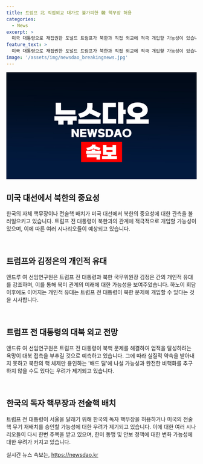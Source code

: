 ```yaml
---
title: 트럼프 北 직접외교 대가로 불가피한 韓 핵무장 허용
categories:
  - News
excerpt: >
  미국 대통령으로 재집권한 도널드 트럼프가 북한과 직접 외교에 적극 개입할 가능성이 있습니다. 미국 싱크탱크 브루킹스연구소 앤드루 여 선임연구원은 트럼프와 김정은의 개인적 유대를 강조하며, 북한 핵체제의 용인과 한국의 자체 핵무장 또는 전술핵 배치 가능성을 경고했습니다. 또한, 트럼프가 서울을 달래기 위해 한국의 자체 핵무장을 허용하거나 미국의 전술핵 무기 재배치를 승인할 수 있다는 전망이 나왔습니다.
feature_text: >
  미국 대통령으로 재집권한 도널드 트럼프가 북한과 직접 외교에 적극 개입할 가능성이 있습니다. 미국 싱크탱크 브루킹스연구소 앤드루 여 선임연구원은 트럼프와 김정은의 개인적 유대를 강조하며, 북한 핵체제의 용인과 한국의 자체 핵무장 또는 전술핵 배치 가능성을 경고했습니다. 또한, 트럼프가 서울을 달래기 위해 한국의 자체 핵무장을 허용하거나 미국의 전술핵 무기 재배치를 승인할 수 있다는 전망이 나왔습니다.
image: '/assets/img/newsdao_breakingnews.jpg'
---
```


<p><img src="/assets/img/newsdao_breakingnews.jpg" alt="implanttips 속보" /></p>

<h2 data-ke-size="size26">미국 대선에서 북한의 중요성</h2>

<p>한국의 자체 핵무장이나 전술핵 배치가 미국 대선에서 북한의 중요성에 대한 관측을 불러일으키고 있습니다. 트럼프 전 대통령이 북한과의 관계에 적극적으로 개입할 가능성이 있으며, 이에 따른 여러 시나리오들이 예상되고 있습니다.</p>

<p data-ke-size="size16">&nbsp;</p>

<h2 data-ke-size="size24">트럼프와 김정은의 개인적 유대</h2>

<p>앤드루 여 선임연구원은 트럼프 전 대통령과 북한 국무위원장 김정은 간의 개인적 유대를 강조하며, 이를 통해 북미 관계의 미래에 대한 가능성을 보여주었습니다. 하노이 회담 이후에도 이어지는 개인적 유대는 트럼프 전 대통령이 북한 문제에 개입할 수 있다는 것을 시사합니다.</p>

<p data-ke-size="size16">&nbsp;</p>

<h2 data-ke-size="size24">트럼프 전 대통령의 대북 외교 전망</h2>

<p>앤드류 여 선임연구원은 트럼프 전 대통령이 북핵 문제를 해결하여 업적을 달성하려는 욕망이 대북 접촉을 부추길 것으로 예측하고 있습니다. 그에 따라 실질적 약속을 받아내지 못하고 북한의 핵 체제만 용인하는 '배드 딜'에 나설 가능성과 완전한 비핵화를 추구하지 않을 수도 있다는 우려가 제기되고 있습니다.</p>

<p data-ke-size="size16">&nbsp;</p>

<h2 data-ke-size="size24">한국의 독자 핵무장과 전술핵 배치</h2>

<p>트럼프 전 대통령이 서울을 달래기 위해 한국의 독자 핵무장을 허용하거나 미국의 전술핵 무기 재배치를 승인할 가능성에 대한 우려가 제기되고 있습니다. 이에 대한 여러 시나리오들이 다시 한번 주목을 받고 있으며, 한미 동맹 및 안보 정책에 대한 변화 가능성에 대한 우려가 커지고 있습니다.</p>
실시간 뉴스 속보는, <a href="https://newsdao.kr" rel="dofollow">https://newsdao.kr</a>



